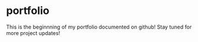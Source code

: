 # portfolio

This is the beginnning of my portfolio documented on github! Stay tuned for more project updates!
